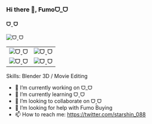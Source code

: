 ### Hi there 👋, Fumoᗜ_ᗜ
#### ᗜˬᗜ
![ᗜˬᗜ](https://github.com/kevin20888802/kevin20888802/blob/main/assets/20230411_0.png)

|       |        |
| -------------- | -------------- |
| ![ᗜˬᗜ](https://github.com/kevin20888802/kevin20888802/blob/main/assets/csFumo.GIF) | ![ᗜˬᗜ](https://github.com/kevin20888802/kevin20888802/blob/main/assets/funkyDanceBattle.GIF) |
| ![ᗜˬᗜ](https://github.com/kevin20888802/kevin20888802/blob/main/assets/gooboo123.GIF) | ![ᗜˬᗜ](https://github.com/kevin20888802/kevin20888802/blob/main/assets/funkyDanceBattle.GIF) |

Skills: Blender 3D / Movie Editing

- 🔭 I’m currently working on ᗜ_ᗜ 
- 🌱 I’m currently learning ᗜˬᗜ 
- 👯 I’m looking to collaborate on ᗜ˰ᗜ 
- 🤔 I’m looking for help with Fumo Buying 
- 📫 How to reach me: https://twitter.com/starshin_088 





